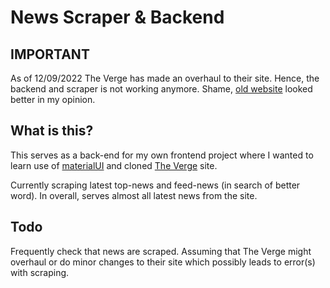 # News Scraper & Backend

## IMPORTANT

As of 12/09/2022 The Verge has made an overhaul to their site. Hence, the backend and scraper is not working anymore. Shame, [old website](https://web.archive.org/web/20220913012958/https://www.theverge.com) looked better in my opinion.

## What is this?

This serves as a back-end for my own frontend project where I wanted to learn use of [materialUI](https://ik.imagekit.io/htg3gsxgz/The_Verge/the-verge_2fs4BfFhu.png?ik-sdk-version=javascript-1.4.3&updatedAt=1656441011393) and cloned [The Verge](https://theverge.com) site.

Currently scraping latest top-news and feed-news (in search of better word). In overall, serves almost all latest news from the site.

## Todo

Frequently check that news are scraped. Assuming that The Verge might overhaul or do minor changes to their site which possibly leads to error(s) with scraping.
